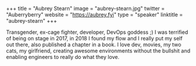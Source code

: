 +++
title = "Aubrey Stearn"
image = "aubrey-stearn.jpg"
twitter = "Auberryberry"
website = "https://aubrey.fyi"
type = "speaker"
linktitle = "aubrey-stearn"
+++

Transgender, ex-cage fighter, developer, DevOps goddess ;) I was terrified of being on stage in 2017, in 2018 I found my flow and I really put my self out there, also published a chapter in a book. I love dev, movies, my two cats, my girlfriend, creating awesome environments without the bullshit and enabling engineers to really do what they love.

